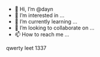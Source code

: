 - 👋 Hi, I’m @dayn
- 👀 I’m interested in ... 
- 🌱 I’m currently learning ...
- 💞️ I’m looking to collaborate on ...
- 📫 How to reach me ...

qwerty 
leet 1337
<!---
zaTup0korzalupok/zaTup0korzalupok is a ✨ special ✨ repository because its `README.md` (this file) appears on your GitHub profile.
You can click the Preview link to take a look at your changes.
--->
